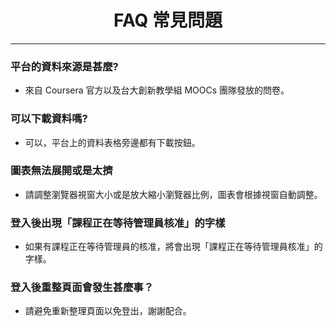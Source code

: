 # <center>FAQ 常見問題</center>
<hr>

### 平台的資料來源是甚麼?

* 來自 Coursera 官方以及台大創新教學組 MOOCs 團隊發放的問卷。


### 可以下載資料嗎?

* 可以，平台上的資料表格旁邊都有下載按鈕。

### 圖表無法展開或是太擠
* 請調整瀏覽器視窗大小或是放大縮小瀏覽器比例，圖表會根據視窗自動調整。


### 登入後出現「課程正在等待管理員核准」的字樣
* 如果有課程正在等待管理員的核准，將會出現「課程正在等待管理員核准」的字樣。


### 登入後重整頁面會發生甚麼事？
* 請避免重新整理頁面以免登出，謝謝配合。
